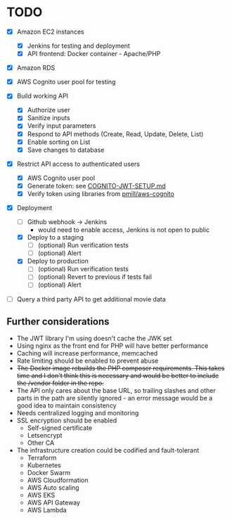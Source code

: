 # TODO
- [x] Amazon EC2 instances
  - [x] Jenkins for testing and deployment
  - [x] API frontend: Docker container - Apache/PHP
- [x] Amazon RDS
- [x] AWS Cognito user pool for testing

- [x] Build working API
  - [x] Authorize user
  - [x] Sanitize inputs
  - [x] Verify input parameters
  - [x] Respond to API methods (Create, Read, Update, Delete, List)
  - [x] Enable sorting on List
  - [x] Save changes to database

- [x] Restrict API access to authenticated users
  - [x] AWS Cognito user pool
  - [x] Generate token: see [COGNITO-JWT-SETUP.md](COGNITO-JWT-SETUP.md)
  - [x] Verify token using libraries from [pmill/aws-cognito](https://github.com/pmill/aws-cognito)

- [x] Deployment
  - [ ] Github webhook -> Jenkins
    - would need to enable access, Jenkins is not open to public
  - [x] Deploy to a staging
    - [ ] (optional) Run verification tests
    - [ ] (optional) Alert
  - [x] Deploy to production
    - [ ] (optional) Run verification tests
    - [ ] (optional) Revert to previous if tests fail
    - [ ] (optional) Alert

- [ ] Query a third party API to get additional movie data

## Further considerations
- The JWT library I'm using doesn't cache the JWK set
- Using nginx as the front end for PHP will have better performance
- Caching will increase performance, memcached
- Rate limiting should be enabled to prevent abuse
- ~~The Docker image rebuilds the PHP composer requirements.  This takes time and I don't think this is necessary and would be better to include the /vendor folder in the repo.~~
- The API only cares about the base URL, so trailing slashes and other parts in the path are silently ignored - an error message would be a good idea to maintain consistency
- Needs centralized logging and monitoring
- SSL encryption should be enabled
  - Self-signed certificate
  - Letsencrypt
  - Other CA
- The infrastructure creation could be codified and fault-tolerant
  - Terraform
  - Kubernetes
  - Docker Swarm
  - AWS Cloudformation
  - AWS Auto scaling
  - AWS EKS
  - AWS API Gateway
  - AWS Lambda
